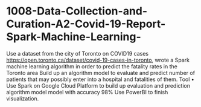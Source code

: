 # 1008-Data-Collection-and-Curation-A2-Covid-19-Report-Spark-Machine-Learning-
Use a dataset from the city of Toronto on COVID19 cases https://open.toronto.ca/dataset/covid-19-cases-in-toronto, wrote a Spark machine learning algorithm in order to predict the fatality rates in the Toronto area
Build up an algorithm model to evaluate and predict number of patients that may possibly enter into a hospital and fatalities of them.
Tool • Use Spark on Google Cloud Platform to build up evaluation and prediction algorithm model model with accuracy 98%
Use PowerBI to finish visualization.
